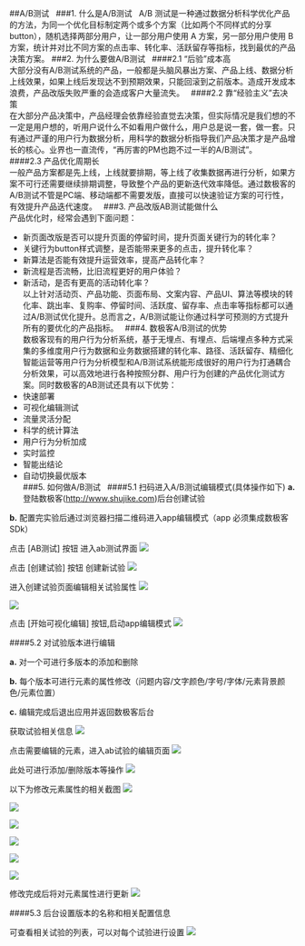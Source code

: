 ##A/B测试  
###1. 什么是A/B测试  
A/B 测试是一种通过数据分析科学优化产品的方法，为同一个优化目标制定两个或多个方案（比如两个不同样式的分享button），随机选择两部分用户，让一部分用户使用 A 方案，另一部分用户使用 B 方案，统计并对比不同方案的点击率、转化率、活跃留存等指标，找到最优的产品决策方案。
###2. 为什么要做A/B测试  
####2.1 “后验”成本高  
大部分没有A/B测试系统的产品，一般都是头脑风暴出方案、产品上线、数据分析上线效果，如果上线后发现达不到预期效果，只能回滚到之前版本。造成开发成本浪费，产品改版失败严重的会造成客户大量流失。  
####2.2 靠“经验主义”去决策  
在大部分产品决策中，产品经理会依靠经验直觉去决策，但实际情况是我们想的不一定是用户想的，听用户说什么不如看用户做什么，用户总是说一套，做一套。只有通过严谨的用户行为数据分析，用科学的数据分析指导我们产品决策才是产品增长的核心。业界也一直流传，“再厉害的PM也跑不过一半的A/B测试”。  
####2.3 产品优化周期长  
一般产品方案都是先上线，上线就要排期，等上线了收集数据再进行分析，如果方案不可行还需要继续排期调整，导致整个产品的更新迭代效率降低。通过数极客的A/B测试不管是PC端、移动端都不需要发版，直接可以快速验证方案的可行性，有效提升产品迭代速度。  
###3. 产品改版AB测试能做什么  
产品优化时，经常会遇到下面问题：  
* 新页面改版是否可以提升页面的停留时间，提升页面关键行为的转化率？  
* 关键行为button样式调整，是否能带来更多的点击，提升转化率？  
* 新算法是否能有效提升运营效率，提高产品转化率？  
* 新流程是否流畅，比旧流程更好的用户体验？  
* 新活动，是否有更高的活动转化率？  
以上针对活动页、产品功能、页面布局、文案内容、产品UI、算法等模块的转化率、跳出率、复购率、停留时间、活跃度、留存率、点击率等指标都可以通过A/B测试优化提升。总而言之，A/B测试能让你通过科学可预测的方式提升所有的要优化的产品指标。  
###4. 数极客A/B测试的优势  
数极客现有的用户行为分析系统，基于无埋点、有埋点、后端埋点多种方式采集的多维度用户行为数据和业务数据搭建的转化率、路径、活跃留存、精细化智能运营等用户行为分析模型和A/B测试系统能形成很好的用户行为打通耦合分析效果，可以高效地进行各种按照分群、用户行为创建的产品优化测试方案。同时数极客的AB测试还具有以下优势：
*	快速部署  
*	可视化编辑测试  
*	流量灵活分配  
*	科学的统计算法  
*	用户行为分析加成  
*	实时监控  
*	智能出结论  
*	自动切换最优版本  
###5. 如何做A/B测试  
####5.1 扫码进入A/B测试编辑模式(具体操作如下)
**a.** 登陆数极客(<http://www.shujike.com>)后台创建试验

**b.** 配置完实验后通过浏览器扫描二维码进入app编辑模式（app 必须集成数极客SDk）

点击 [AB测试] 按钮 进入ab测试界面
![](http://www.shujike.com/docsimg/abtest_login.png)

点击 [创建试验] 按钮 创建新试验
![](http://www.shujike.com/docsimg/abtest_creat_1.png)

进入创建试验页面编辑相关试验属性
![](http://www.shujike.com/docsimg/abtest_creat_2.png)

![](http://www.shujike.com/docsimg/abtest_creat_3.png)

点击 [开始可视化编辑] 按钮,启动app编辑模式
![](http://www.shujike.com/docsimg/abtest_start.png)

####5.2 对试验版本进行编辑

**a.** 对一个可进行多版本的添加和删除

**b.** 每个版本可进行元素的属性修改（问题内容/文字颜色/字号/字体/元素背景颜色/元素位置）

**c.** 编辑完成后退出应用并返回数极客后台

获取试验相关信息
![](http://www.shujike.com/docsimg/abtest_get_test_info.png)

点击需要编辑的元素，进入ab试验的编辑页面
![](http://www.shujike.com/docsimg/abtest_edit.png)

此处可进行添加/删除版本等操作
![](http://www.shujike.com/docsimg/abtest_add_version.png)

以下为修改元素属性的相关截图
![](http://www.shujike.com/docsimg/abtest_edit_text.png)

![](http://www.shujike.com/docsimg/abtest_edit_text_color.png)

![](http://www.shujike.com/docsimg/abtest_edit_text_size.png)

![](http://www.shujike.com/docsimg/abtest_edit_text_typeface.png)

![](http://www.shujike.com/docsimg/abtest_add_background_color.png)

![](http://www.shujike.com/docsimg/abtest_edit_location.png)

修改完成后将对元素属性进行更新
![](http://www.shujike.com/docsimg/abtest_update_version.png)


####5.3 后台设置版本的名称和相关配置信息

可查看相关试验的列表，可以对每个试验进行设置
![](http://www.shujike.com/docsimg/abtest_list.png)

